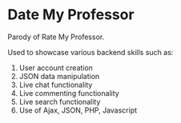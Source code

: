 # Date My Professor
Parody of Rate My Professor. 

Used to showcase various backend skills such as:
1. User account creation
2. JSON data manipulation
3. Live chat functionality
4. Live commenting functionality
5. Live search functionality
6. Use of Ajax, JSON, PHP, Javascript
